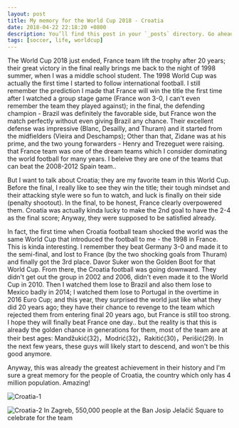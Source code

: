 ```yaml
---
layout: post
title: My memory for the World Cup 2018 - Croatia
date: 2018-04-22 22:18:20 +0800
description: You’ll find this post in your `_posts` directory. Go ahead and edit it and re-build the site to see your changes. # Add post description (optional)
tags: [soccer, life, worldcup]
---
```


The World Cup 2018 just ended, France team lift the trophy after 20 years; their great victory in the final really brings me back to the night of 1998 summer, when I was a middle school student. The 1998 World Cup was actually the first time I started to follow international football. I still remember the prediction I made that France will win the title the first time after I watched a group stage game (France won 3-0, I can't even remember the team they played against);  in the final, the defending champion - Brazil was definitely the favorable side, but France won the match perfectly without even giving Brazil any chance. Their excellent defense was impressive (Blanc, Desailly, and Thuram) and it started from the midfielders (Vieira and Deschamps); Other than that, Zidane was at his prime, and the two young forwarders - Henry and Trezeguet were raising. that France team was one of the dream teams which I consider dominating the world football for many years. I beleive they are one of the teams that can beat the 2008-2012 Spain team.. 

But I want to talk about Croatia; they are my favorite team in this World Cup. Before the final, I really like to see they win the title; their tough mindset and their attacking style were so fun to watch, and luck is finally on their side (penalty shootout). In the final, to be honest, France clearly overpowered them. Croatia was actually kinda lucky to make the 2nd goal to have the 2-4 as the final score; Anyway, they were supposed to be satisfied already. 

In fact, the first time when Croatia football team shocked the world was the same World Cup that introduced the football to me - the 1998 in France. This is kinda interesting. I remember they beat Germany 3-0 and made it to the semi-final, and lost to France (by the two shocking goals from Thuram) and finally got the 3rd place. Davor Suker won the Golden Boot for that World Cup. From there, the Croatia football was going downward. They didn't get out the group in 2002 and 2006, didn't even made it to the World Cup in 2010. Then I watched them lose to Brazil and also them lose to Mexico badly in 2014; I watched them lose to Portugal in the overtime in 2016 Euro Cup; and this year, they surprised the world just like what they did 20 years ago; they have their chance to revenge to the team which rejected them from entering final 20 years ago, but France is still too strong. I hope they will finally beat France one day.. but the reality is that this is already the golden chance in generations for them, most of the team are at their best ages: Mandžukić(32)，Modrić(32)，Rakitić(30)，Perišić(29). In the next few years, these guys will likely start to descend, and won't be this good anymore. 

Anyway, this was already the greatest achievement in their history and I'm sure a great memory for the people of Croatia, the country which only has 4 million population. Amazing!

![Croatia-1]({{site.baseurl}}/assets/img/worldcup1.jpeg)

![Croatia-2]({{site.baseurl}}/assets/img/worldcup2.jpeg)
In Zagreb, 550,000 people at the Ban Josip Jelačić Square to celebrate for the team
 


